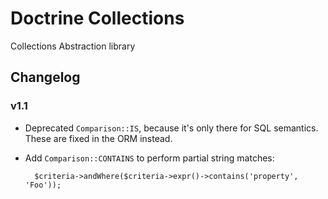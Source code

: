 # Doctrine Collections

Collections Abstraction library

## Changelog

### v1.1

* Deprecated ``Comparison::IS``, because it's only there for SQL semantics.
  These are fixed in the ORM instead.
* Add ``Comparison::CONTAINS`` to perform partial string matches:

        $criteria->andWhere($criteria->expr()->contains('property', 'Foo'));

